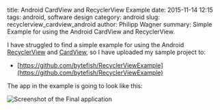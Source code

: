 ﻿title: Android CardView and RecyclerView Example
date: 2015-11-14 12:15
tags: android, software design
category: android
slug: recyclerview_cardview_android
author: Philipp Wagner
summary: Simple Example for using the Android CardView and RecyclerView.

[RecyclerView]: http://developer.android.com/reference/android/support/v7/widget/RecyclerView.html
[CardView]: http://developer.android.com/reference/android/support/v7/widget/CardView.html

I have struggled to find a simple example for using the Android [RecyclerView] and [CardView], so I 
have uploaded my sample project to:

* [https://github.com/bytefish/RecyclerViewExample](https://github.com/bytefish/RecyclerViewExample)

The app in the example is going to look like this:

<img src="/static/images/blog/recyclerview_cardview_android/ResultApp.jpg" class="mediacenter" alt="Screenshot of the Final application" />